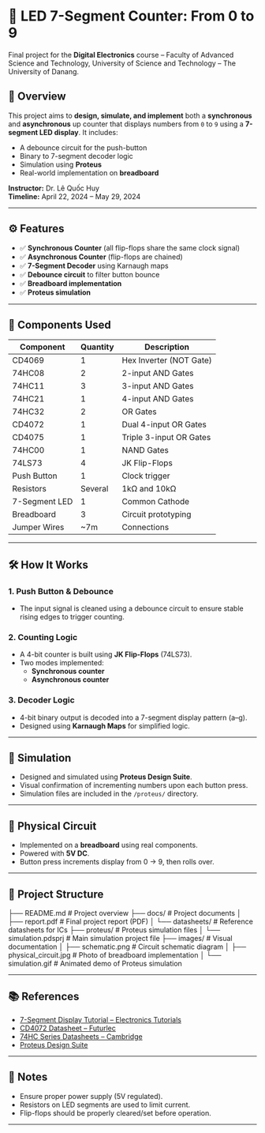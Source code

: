 # 🔢 LED 7-Segment Counter: From 0 to 9

Final project for the **Digital Electronics** course – Faculty of Advanced Science and Technology, University of Science and Technology – The University of Danang.

## 📖 Overview

This project aims to **design, simulate, and implement** both a **synchronous** and **asynchronous** up counter that displays numbers from `0` to `9` using a **7-segment LED display**. It includes:

- A debounce circuit for the push-button
- Binary to 7-segment decoder logic
- Simulation using **Proteus**
- Real-world implementation on **breadboard**

**Instructor:** Dr. Lê Quốc Huy  
**Timeline:** April 22, 2024 – May 29, 2024

---

## ⚙️ Features

- ✅ **Synchronous Counter** (all flip-flops share the same clock signal)
- ✅ **Asynchronous Counter** (flip-flops are chained)
- ✅ **7-Segment Decoder** using Karnaugh maps
- ✅ **Debounce circuit** to filter button bounce
- ✅ **Breadboard implementation**
- ✅ **Proteus simulation**

---

## 🧩 Components Used

| Component     | Quantity | Description                |
|---------------|----------|----------------------------|
| CD4069        | 1        | Hex Inverter (NOT Gate)    |
| 74HC08        | 2        | 2-input AND Gates          |
| 74HC11        | 3        | 3-input AND Gates          |
| 74HC21        | 1        | 4-input AND Gates          |
| 74HC32        | 2        | OR Gates                   |
| CD4072        | 1        | Dual 4-input OR Gates      |
| CD4075        | 1        | Triple 3-input OR Gates    |
| 74HC00        | 1        | NAND Gates                 |
| 74LS73        | 4        | JK Flip-Flops              |
| Push Button   | 1        | Clock trigger              |
| Resistors     | Several  | 1kΩ and 10kΩ                |
| 7-Segment LED | 1        | Common Cathode             |
| Breadboard    | 3        | Circuit prototyping        |
| Jumper Wires  | ~7m      | Connections                |

---

## 🛠️ How It Works

### 1. Push Button & Debounce
- The input signal is cleaned using a debounce circuit to ensure stable rising edges to trigger counting.

### 2. Counting Logic
- A 4-bit counter is built using **JK Flip-Flops** (74LS73).
- Two modes implemented:
  - **Synchronous counter**
  - **Asynchronous counter**

### 3. Decoder Logic
- 4-bit binary output is decoded into a 7-segment display pattern (a–g).
- Designed using **Karnaugh Maps** for simplified logic.

---

## 🧪 Simulation

- Designed and simulated using **Proteus Design Suite**.
- Visual confirmation of incrementing numbers upon each button press.
- Simulation files are included in the `/proteus/` directory.

---

## 🔌 Physical Circuit

- Implemented on a **breadboard** using real components.
- Powered with **5V DC**.
- Button press increments display from 0 → 9, then rolls over.

---

## 📂 Project Structure
├── README.md # Project overview
├── docs/ # Project documents
│ ├── report.pdf # Final project report (PDF)
│ └── datasheets/ # Reference datasheets for ICs
├── proteus/ # Proteus simulation files
│ └── simulation.pdsprj # Main simulation project file
├── images/ # Visual documentation
│ ├── schematic.png # Circuit schematic diagram
│ ├── physical_circuit.jpg # Photo of breadboard implementation
│ └── simulation.gif # Animated demo of Proteus simulation

---

## 📚 References

- [7-Segment Display Tutorial – Electronics Tutorials](https://www.electronics-tutorials.ws/blog/7-segment-display-tutorial.html)
- [CD4072 Datasheet – Futurlec](https://www.futurlec.com/4000Series/CD4072.shtml)
- [74HC Series Datasheets – Cambridge](https://www.cl.cam.ac.uk/teaching/2003/DigElec/part2-data.pdf)
- [Proteus Design Suite](https://www.labcenter.com/)

---

## 📝 Notes

- Ensure proper power supply (5V regulated).
- Resistors on LED segments are used to limit current.
- Flip-flops should be properly cleared/set before operation.

---



